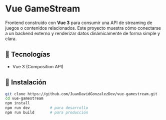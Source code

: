 # Vue GameStream

Frontend construido con **Vue 3** para consumir una API de streaming de juegos o contenidos relacionados. Este proyecto muestra cómo conectarse a un backend externo y renderizar datos dinámicamente de forma simple y clara.

## 🧰 Tecnologías

- Vue 3 (Composition API)

## 📁 Instalación

```bash
git clone https://github.com/JuanDavidGonzalezDev/vue-gamestream.git
cd vue-gamestream
npm install
npm run dev         # para desarrollo
npm run build       # para producción
